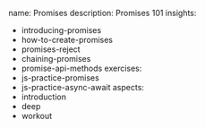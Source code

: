 name: Promises
description: Promises 101
insights:
  - introducing-promises
  - how-to-create-promises
  - promises-reject
  - chaining-promises
  - promise-api-methods
exercises:
  - js-practice-promises
  - js-practice-async-await
aspects:
  - introduction
  - deep
  - workout
 
